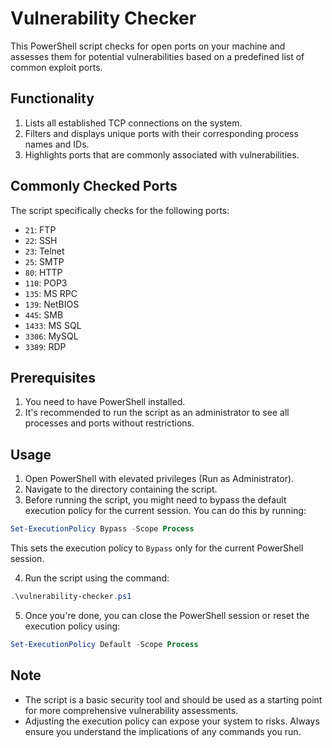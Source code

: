 # Vulnerability Checker

This PowerShell script checks for open ports on your machine and assesses them for potential vulnerabilities based on a predefined list of common exploit ports.

## Functionality

1. Lists all established TCP connections on the system.
2. Filters and displays unique ports with their corresponding process names and IDs.
3. Highlights ports that are commonly associated with vulnerabilities.

## Commonly Checked Ports

The script specifically checks for the following ports:
- `21`: FTP
- `22`: SSH
- `23`: Telnet
- `25`: SMTP
- `80`: HTTP
- `110`: POP3
- `135`: MS RPC
- `139`: NetBIOS
- `445`: SMB
- `1433`: MS SQL
- `3306`: MySQL
- `3389`: RDP

## Prerequisites

1. You need to have PowerShell installed.
2. It's recommended to run the script as an administrator to see all processes and ports without restrictions.

## Usage

1. Open PowerShell with elevated privileges (Run as Administrator).
2. Navigate to the directory containing the script.
3. Before running the script, you might need to bypass the default execution policy for the current session. You can do this by running:
```powershell
Set-ExecutionPolicy Bypass -Scope Process
```
This sets the execution policy to `Bypass` only for the current PowerShell session.

4. Run the script using the command:
```powershell
.\vulnerability-checker.ps1
```

5. Once you're done, you can close the PowerShell session or reset the execution policy using:
```powershell
Set-ExecutionPolicy Default -Scope Process
```

## Note

- The script is a basic security tool and should be used as a starting point for more comprehensive vulnerability assessments.
- Adjusting the execution policy can expose your system to risks. Always ensure you understand the implications of any commands you run.